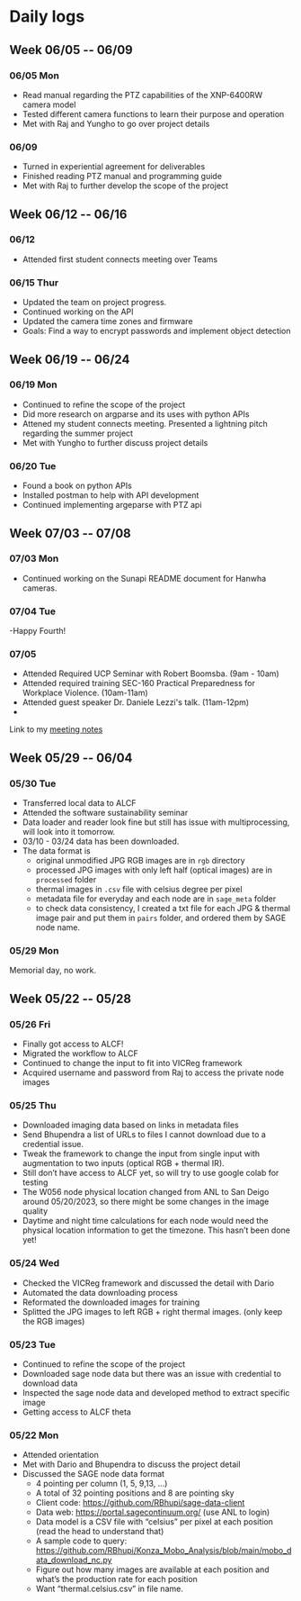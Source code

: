 # Daily logs

## Week 06/05 -- 06/09

### 06/05 Mon

- Read manual regarding the PTZ capabilities of the XNP-6400RW camera model
- Tested different camera functions to learn their purpose and operation
- Met with Raj and Yungho to go over project details

### 06/09

- Turned in experiential agreement for deliverables
- Finished reading PTZ manual and programming guide
- Met with Raj to further develop the scope of the project


## Week 06/12 -- 06/16

### 06/12

- Attended first student connects meeting over Teams

### 06/15 Thur

- Updated the team on project progress.
- Continued working on the API
- Updated the camera time zones and firmware
- Goals: Find a way to encrypt passwords and implement object detection

## Week 06/19 -- 06/24

### 06/19 Mon

- Continued to refine the scope of the project
- Did more research on argparse and its uses with python APIs
- Attened my student connects meeting. Presented a lightning pitch regarding the summer project
- Met with Yungho to further discuss project details

### 06/20 Tue

- Found a book on python APIs
- Installed postman to help with API development
- Continued implementing argeparse with PTZ api


## Week 07/03 -- 07/08

### 07/03 Mon

- Continued working on the Sunapi README document for Hanwha cameras.

### 07/04 Tue

-Happy Fourth!

### 07/05

- Attended Required UCP Seminar with Robert Boomsba. (9am - 10am)
- Attended required training SEC-160 Practical Preparedness for Workplace Violence. (10am-11am)
- Attended guest speaker Dr. Daniele Lezzi's talk.  (11am-12pm)
- 








Link to my [meeting notes](https://docs.google.com/document/d/1LRnpN_eE1WZ5-LrI0CYndENyy3PiCGERJvU9nurvOXs/edit?usp=sharing)

## Week 05/29 -- 06/04

### 05/30 Tue

- Transferred local data to ALCF
- Attended the software sustainability seminar
- Data loader and reader look fine but still has issue with multiprocessing, will look into it tomorrow.
- 03/10 - 03/24 data has been downloaded.
- The data format is
  - original unmodified JPG RGB images are in `rgb` directory
  - processed JPG images with only left half (optical images) are in `processed` folder
  - thermal images in `.csv` file with celsius degree per pixel
  - metadata file for everyday and each node are in `sage_meta` folder
  - to check data consistency, I created a txt file for each JPG & thermal image pair and put them in `pairs` folder, and ordered them by SAGE node name.

### 05/29 Mon

Memorial day, no work.


## Week 05/22 -- 05/28

### 05/26 Fri

- Finally got access to ALCF!
- Migrated the workflow to ALCF
- Continued to change the input to fit into VICReg framework
- Acquired username and password from Raj to access the private node images

### 05/25 Thu

- Downloaded imaging data based on links in metadata files
- Send Bhupendra a list of URLs to files I cannot download due to a credential issue.
- Tweak the framework to change the input from single input with augmentation to two inputs (optical RGB + thermal IR).
- Still don’t have access to ALCF yet, so will try to use google colab for testing
- The W056 node physical location changed from ANL to San Deigo around 05/20/2023, so there might be some changes in the image quality
- Daytime and night time calculations for each node would need the physical location information to get the timezone. This hasn’t been done yet!


### 05/24 Wed

- Checked the VICReg framework and discussed the detail with Dario
- Automated the data downloading process
- Reformated the downloaded images for training
- Splitted the JPG images to left RGB + right thermal images. (only keep the RGB images)

### 05/23 Tue

- Continued to refine the scope of the project
- Downloaded sage node data but there was an issue with credential to download data
- Inspected the sage node data and developed method to extract specific image
- Getting access to ALCF theta

### 05/22 Mon

- Attended orientation
- Met with Dario and Bhupendra to discuss the project detail
- Discussed the SAGE node data format
  - 4 pointing per column (1, 5, 9,13, …)
  - A total of 32 pointing positions and 8 are pointing sky
  - Client code: https://github.com/RBhupi/sage-data-client
  - Data web: https://portal.sagecontinuum.org/ (use ANL to login)
  - Data model is a CSV file with “celsius” per pixel at each position (read the head to understand that)
  - A sample code to query: ​​https://github.com/RBhupi/Konza_Mobo_Analysis/blob/main/mobo_data_download_nc.py
  - Figure out how many images are available at each position and what’s the production rate for each position
  - Want “thermal.celsius.csv” in file name.


